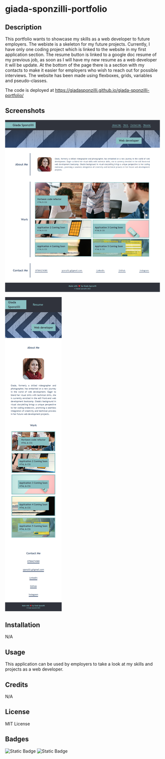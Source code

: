 # giada-sponzilli-portfolio

## Description

This portfolio wants to showcase my skills as a web developer to future employers.
The webiste is a skeleton for my future projects. Currently, I have only one coding project which is linked to the website in my first application section.
The resume button is linked to a google doc resume of my previous job, as soon as I will have my new resume as a web developer it will be update.
At the bottom of the page there is a section with my contacts to make it easier for employers who wish to reach out for possible interviews.
The website has been made using flexboxes, grids, variables and pseudo-classes.


The code is deployed at https://giadasponzilli.github.io/giada-sponzilli-portfolio/

## Screenshots
![Alt text](assets/images/screencapture-file-C-Users-cloem-bootcamp-homework-giada-sponzilli-portfolio-index-html-2023-11-28-12_58_20.png)

![Alt text](assets/images/screencapture-file-C-Users-cloem-bootcamp-homework-giada-sponzilli-portfolio-index-html-2023-11-28-12_59_47.png)

## Installation

N/A


## Usage

This application can be used by employers to take a look at my skills and projects as a web developer.

## Credits

N/A

## License

MIT License

## Badges
![Static Badge](https://img.shields.io/badge/35%25-CSS?label=HTML&labelColor=green&color=blue)
![Static Badge](https://img.shields.io/badge/65%25-CSS?label=CSS&labelColor=yellow&color=blue)


